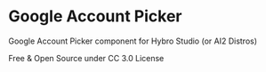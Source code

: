 # Google Account Picker
Google Account Picker component for Hybro Studio (or AI2 Distros)

Free & Open Source under CC 3.0 License
